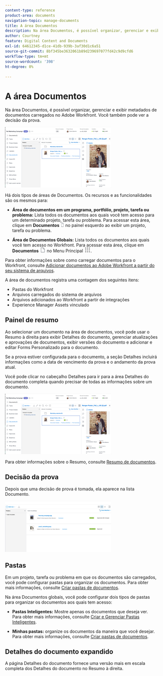 ```yaml
---
content-type: reference
product-area: documents
navigation-topic: manage-documents
title: A área Documentos
description: Na área Documentos, é possível organizar, gerenciar e exibir metadados de documentos carregados no Adobe Workfront. Você também pode ver a decisão da prova.
author: Courtney
feature: Digital Content and Documents
exl-id: 64612345-d1ce-41db-939b-3af30d1c6a51
source-git-commit: 8bf345be3632061b89d239697077fd42c9d9cfd6
workflow-type: tm+mt
source-wordcount: '398'
ht-degree: 0%

---
```


# A área Documentos

Na área Documentos, é possível organizar, gerenciar e exibir metadados de documentos carregados no Adobe Workfront. Você também pode ver a decisão da prova.

![](assets/documents-area-v2-350x199.png)

Há dois tipos de áreas de Documentos. Os recursos e as funcionalidades são os mesmos para:

* **Área de documentos em um programa, portfólio, projeto, tarefa ou problema:** Lista todos os documentos aos quais você tem acesso para um determinado projeto, tarefa ou problema. Para acessar esta área, clique em **Documentos** ![](assets/document-icon-12x14.png) no painel esquerdo ao exibir um projeto, tarefa ou problema.

* **Área de Documentos Globais:** Lista todos os documentos aos quais você tem acesso no Workfront. Para acessar esta área, clique em **Documentos** ![](assets/document-icon.png) no Menu Principal ![](assets/main-menu-icon.png).

Para obter informações sobre como carregar documentos para o Workfront, consulte [Adicionar documentos ao Adobe Workfront a partir do seu sistema de arquivos](../../documents/adding-documents-to-workfront/add-documents-from-file-system.md).


A área de documentos registra uma contagem dos seguintes itens:

* Pastas do Workfront
* Arquivos carregados do sistema de arquivos
* Arquivos adicionados ao Workfront a partir de integrações
* Experience Manager Assets vinculado

## Painel de resumo

Ao selecionar um documento na área de documentos, você pode usar o Resumo à direita para exibir Detalhes do documento, gerenciar atualizações e aprovações de documentos, exibir versões do documento e adicionar e editar Forms Personalizado para o documento.

Se a prova estiver configurada para o documento, a seção Detalhes incluirá informações como a data de vencimento da prova e o andamento da prova atual.

Você pode clicar no cabeçalho Detalhes para ir para a área Detalhes do documento completa quando precisar de todas as informações sobre um documento.

![](assets/documents-area-v2-350x199.png)

Para obter informações sobre o Resumo, consulte [Resumo de documentos](../../documents/managing-documents/summary-for-documents.md).

## Decisão da prova

Depois que uma decisão de prova é tomada, ela aparece na lista Documento.

![](assets/proof-decision---doc-list-350x168.png)

## Pastas

Em um projeto, tarefa ou problema em que os documentos são carregados, você pode configurar pastas para organizar os documentos. Para obter mais informações, consulte [Criar pastas de documentos](../../documents/organizing-documents/create-documents-folder.md).

Na área Documentos globais, você pode configurar dois tipos de pastas para organizar os documentos aos quais tem acesso:

* **Pastas Inteligentes:** Mostre apenas os documentos que deseja ver. Para obter mais informações, consulte [Criar e Gerenciar Pastas Inteligentes](../../documents/organizing-documents/create-manage-smart-folders.md).

* **Minhas pastas:** organize os documentos da maneira que você desejar. Para obter mais informações, consulte [Criar pastas de documentos](../../documents/organizing-documents/create-documents-folder.md).

## Detalhes do documento expandido

A página Detalhes do documento fornece uma versão mais em escala completa dos Detalhes do documento no Resumo à direita.

